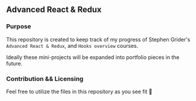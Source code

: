 ## Advanced React & Redux

### Purpose
This repository is created to keep track of my progress of Stephen Grider's `Advanced React & Redux`, and `Hooks overview` courses.

Ideally these mini-projects will be expanded into portfolio pieces in the future. 

### Contribution && Licensing
Feel free to utilize the files in this repository as you see fit :muscle: